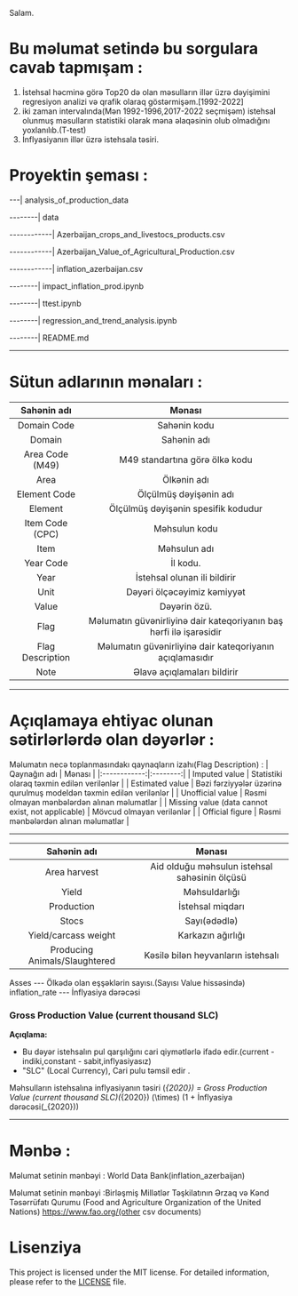 



Salam.

# Bu məlumat setində bu sorgulara cavab tapmışam : 
1. İstehsal həcminə görə Top20 də olan məsulların illər üzrə dəyişimini regresiyon analizi və qrafik olaraq göstərmişəm.[1992-2022]
2. iki zaman intervalında(Mən 1992-1996,2017-2022 seçmişəm) istehsal olunmuş məsulların statistiki olarak məna əlaqəsinin olub olmadığını yoxlanılıb.(T-test)
3. İnflyasiyanın illər üzrə istehsala təsiri.


# Proyektin şeması : 

---| analysis_of_production_data 

--------| data

------------|  Azerbaijan_crops_and_livestocs_products.csv

------------| Azerbaijan_Value_of_Agricultural_Production.csv

------------| inflation_azerbaijan.csv

--------| impact_inflation_prod.ipynb

--------| ttest.ipynb

--------| regression_and_trend_analysis.ipynb

--------| README.md




-------------------

 # Sütun adlarının mənaları : 

| Sahənin adı  | Mənası       |
|:------------:|:-------------:|
| Domain Code  | Sahənin kodu  |
| Domain      | Sahənin adı   |
|Area Code (M49) | M49 standartına görə ölkə kodu |
|Area | Ölkənin adı |
|Element Code | Ölçülmüş dəyişənin adı |  
| Element  |Ölçülmüş dəyişənin spesifik kodudur |
| Item Code (CPC) | Məhsulun kodu |
| Item | Məhsulun adı |
| Year Code | İl kodu.
| Year | İstehsal olunan ili bildirir |
| Unit |Dəyəri ölçəcəyimiz kəmiyyət |
| Value | Dəyərin özü.
|Flag | Məlumatın güvənirliyinə dair kateqoriyanın baş hərfi ilə işarəsidir |
|Flag Description | Məlumatın güvənirliyinə dair kateqoriyanın açıqlamasıdır |
| Note  | Əlavə açıqlamaları bildirir |

---------------


# Açıqlamaya ehtiyac olunan sətirlərlərdə olan dəyərlər  : 
Məlumatın necə toplanmasındakı qaynaqların izahı(Flag Description) : 
| Qaynağın adı | Mənası   |
|:------------:|:--------:|
| Imputed value | Statistiki olaraq təxmin edilən verilənlər |
| Estimated value | Bəzi fərziyyələr üzərinə qurulmuş modeldən təxmin edilən verilənlər |
| Unofficial value | Rəsmi olmayan mənbələrdən alınan məlumatlar |
| Missing value (data cannot exist, not applicable) | Mövcud olmayan verilənlər |
| Official figure | Rəsmi mənbələrdən alınan məlumatlar |

----------------


| Sahənin adı | Mənası |
|:-----------:|:-------:|
| Area harvest | Aid olduğu məhsulun istehsal sahəsinin ölçüsü |
| Yield  | Məhsuldarlığı |
| Production | İstehsal miqdarı |
| Stocs | Sayı(ədədlə) |
| Yield/carcass weight |  Karkazın ağırlığı |
| Producing Animals/Slaughtered | Kəsilə bilən heyvanların istehsalı |


Asses --- Ölkədə olan eşşəklərin sayısı.(Sayısı Value hissəsində)
inflation_rate --- İnflyasiya dərəcəsi



### Gross Production Value (current thousand SLC)
**Açıqlama:**
- Bu dəyər istehsalın pul qarşılığını cari qiymətlərlə ifadə edir.(current -indiki,constant - sabit,inflyasiyasız)
- "SLC" (Local Currency), Cari pulu təmsil edir  .

Məhsulların istehsalına inflyasiyanın təsiri \(_{2020}\) = Gross Production Value (current thousand SLC)\(_{2020}\) \(\times\) (1 + İnflyasiya dərəcəsi\(_{2020}\))


-----------------


# Mənbə : 
Məlumat setinin mənbəyi : World Data Bank(inflation_azerbaijan)

Məlumat setinin mənbəyi :Birləşmiş Millətlər Təşkilatının Ərzaq və Kənd Təsərrüfatı Qurumu (Food and Agriculture Organization of the United Nations) https://www.fao.org/(other csv documents)

# Lisenziya

This project is licensed under the MIT license. For detailed information, please refer to the [LICENSE](LICENSE) file.


